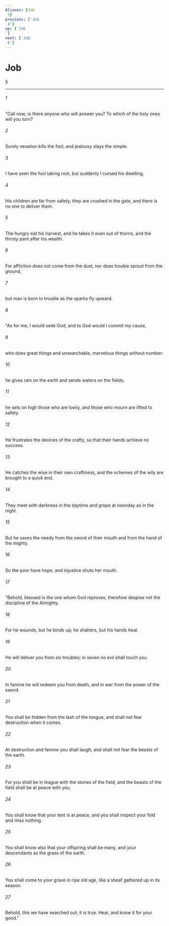 ```yaml
---
Aliases: [Job 5]
previous: ['Job 4']
up: ['Job']
next: ['Job 6']
---
```

# Job 5

***
 

###### 1 
"Call now; is there anyone who will answer you?  To which of the holy ones will you turn?   

###### 2 
Surely vexation kills the fool,  and jealousy slays the simple.   

###### 3 
I have seen the fool taking root,  but suddenly I cursed his dwelling.   

###### 4 
His children are far from safety;  they are crushed in the gate,  and there is no one to deliver them.   

###### 5 
The hungry eat his harvest,  and he takes it even out of thorns,  and the thirsty pant after his wealth.   

###### 6 
For affliction does not come from the dust,  nor does trouble sprout from the ground,   

###### 7 
but man is born to trouble  as the sparks fly upward.  

###### 8 
"As for me, I would seek God,  and to God would I commit my cause,   

###### 9 
who does great things and unsearchable,  marvelous things without number:   

###### 10 
he gives rain on the earth  and sends waters on the fields;   

###### 11 
he sets on high those who are lowly,  and those who mourn are lifted to safety.   

###### 12 
He frustrates the devices of the crafty,  so that their hands achieve no success.   

###### 13 
He catches the wise in their own craftiness,  and the schemes of the wily are brought to a quick end.   

###### 14 
They meet with darkness in the daytime  and grope at noonday as in the night.   

###### 15 
But he saves the needy from the sword of their mouth  and from the hand of the mighty.   

###### 16 
So the poor have hope,  and injustice shuts her mouth.  

###### 17 
"Behold, blessed is the one whom God reproves;  therefore despise not the discipline of the Almighty.   

###### 18 
For he wounds, but he binds up;  he shatters, but his hands heal.   

###### 19 
He will deliver you from six troubles;  in seven no evil shall touch you.   

###### 20 
In famine he will redeem you from death,  and in war from the power of the sword.   

###### 21 
You shall be hidden from the lash of the tongue,  and shall not fear destruction when it comes.   

###### 22 
At destruction and famine you shall laugh,  and shall not fear the beasts of the earth.   

###### 23 
For you shall be in league with the stones of the field,  and the beasts of the field shall be at peace with you.   

###### 24 
You shall know that your tent is at peace,  and you shall inspect your fold and miss nothing.   

###### 25 
You shall know also that your offspring shall be many,  and your descendants as the grass of the earth.   

###### 26 
You shall come to your grave in ripe old age,  like a sheaf gathered up in its season.   

###### 27 
Behold, this we have searched out; it is true.  Hear, and know it for your good."
